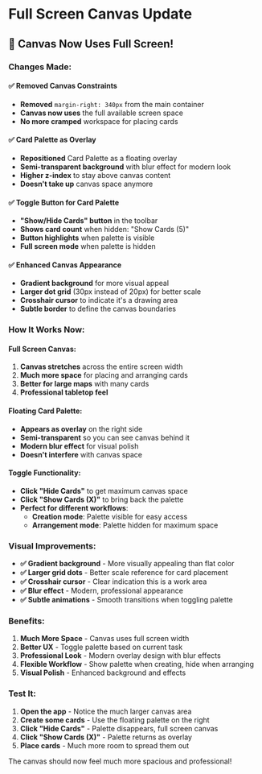 # Full Screen Canvas Update

## 🎉 **Canvas Now Uses Full Screen!**

### **Changes Made:**

#### **✅ Removed Canvas Constraints**
- **Removed** `margin-right: 340px` from the main container
- **Canvas now uses** the full available screen space
- **No more cramped** workspace for placing cards

#### **✅ Card Palette as Overlay**
- **Repositioned** Card Palette as a floating overlay
- **Semi-transparent background** with blur effect for modern look
- **Higher z-index** to stay above canvas content
- **Doesn't take up** canvas space anymore

#### **✅ Toggle Button for Card Palette**
- **"Show/Hide Cards" button** in the toolbar
- **Shows card count** when hidden: "Show Cards (5)"
- **Button highlights** when palette is visible
- **Full screen mode** when palette is hidden

#### **✅ Enhanced Canvas Appearance**
- **Gradient background** for more visual appeal
- **Larger dot grid** (30px instead of 20px) for better scale
- **Crosshair cursor** to indicate it's a drawing area
- **Subtle border** to define the canvas boundaries

### **How It Works Now:**

#### **Full Screen Canvas:**
1. **Canvas stretches** across the entire screen width
2. **Much more space** for placing and arranging cards
3. **Better for large maps** with many cards
4. **Professional tabletop feel**

#### **Floating Card Palette:**
- **Appears as overlay** on the right side
- **Semi-transparent** so you can see canvas behind it
- **Modern blur effect** for visual polish
- **Doesn't interfere** with canvas space

#### **Toggle Functionality:**
- **Click "Hide Cards"** to get maximum canvas space
- **Click "Show Cards (X)"** to bring back the palette
- **Perfect for different workflows**:
  - **Creation mode**: Palette visible for easy access
  - **Arrangement mode**: Palette hidden for maximum space

### **Visual Improvements:**
- **✅ Gradient background** - More visually appealing than flat color
- **✅ Larger grid dots** - Better scale reference for card placement
- **✅ Crosshair cursor** - Clear indication this is a work area
- **✅ Blur effect** - Modern, professional appearance
- **✅ Subtle animations** - Smooth transitions when toggling palette

### **Benefits:**
1. **Much More Space** - Canvas uses full screen width
2. **Better UX** - Toggle palette based on current task
3. **Professional Look** - Modern overlay design with blur effects
4. **Flexible Workflow** - Show palette when creating, hide when arranging
5. **Visual Polish** - Enhanced background and effects

### **Test It:**
1. **Open the app** - Notice the much larger canvas area
2. **Create some cards** - Use the floating palette on the right
3. **Click "Hide Cards"** - Palette disappears, full screen canvas
4. **Click "Show Cards (X)"** - Palette returns as overlay
5. **Place cards** - Much more room to spread them out

The canvas should now feel much more spacious and professional!